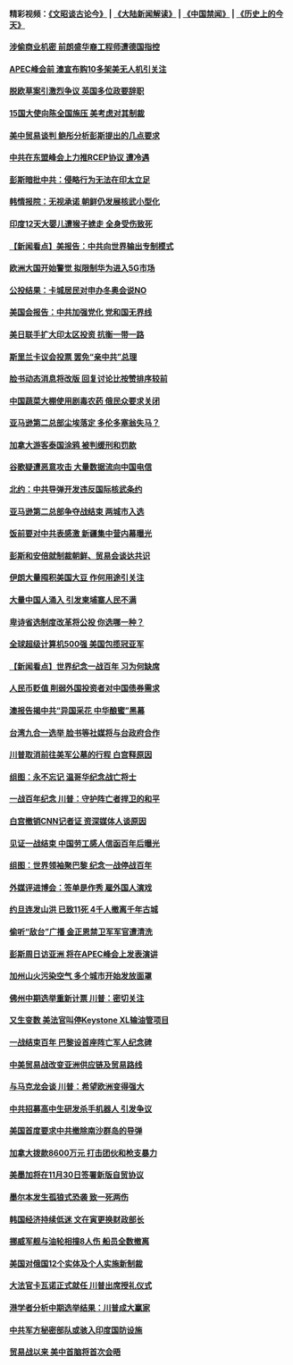 #### 精彩视频：[《文昭谈古论今》](https://github.com/gfw-breaker/wenzhao/blob/master/README.md?t=11151831) | [《大陆新闻解读》](https://github.com/gfw-breaker/ntdtv-comedy/blob/master/README.md?t=11151831) | [《中国禁闻》](https://github.com/gfw-breaker/ntdtv-news/blob/master/README.md?t=11151831) | [《历史上的今天》](https://github.com/gfw-breaker/today-in-history/blob/master/README.md?t=11151831) 

#### [涉偷商业机密 前朗盛华裔工程师遭德国指控](../pages/nsc418/n10854279.md?t=11151831) 

#### [APEC峰会前 澳宣布购10多架美无人机引关注](../pages/nsc418/n10854479.md?t=11151831) 

#### [脱欧草案引激烈争议 英国多位政要辞职](../pages/nsc418/n10854302.md?t=11151831) 

#### [15国大使向陈全国施压 美考虑对其制裁](../pages/nsc418/n10854359.md?t=11151831) 

#### [美中贸易谈判 鲍彤分析彭斯提出的几点要求](../pages/nsc418/n10853914.md?t=11151831) 

#### [中共在东盟峰会上力推RCEP协议 遭冷遇](../pages/nsc418/n10853861.md?t=11151831) 

#### [彭斯暗批中共：侵略行为无法在印太立足](../pages/nsc418/n10853726.md?t=11151831) 

#### [韩情报院：无视承诺 朝鲜仍发展核武小型化](../pages/nsc418/n10853349.md?t=11151831) 

#### [印度12天大婴儿遭猴子掳走 全身受伤致死](../pages/nsc418/n10852749.md?t=11151831) 

#### [【新闻看点】美报告：中共向世界输出专制模式](../pages/nsc418/n10852108.md?t=11151831) 

#### [欧洲大国开始警觉 拟限制华为进入5G市场](../pages/nsc418/n10851814.md?t=11151831) 

#### [公投结果：卡城居民对申办冬奥会说NO](../pages/nsc418/n10851767.md?t=11151831) 

#### [美国会报告：中共加强党化 党和国无界线](../pages/nsc418/n10851682.md?t=11151831) 

#### [美日联手扩大印太区投资 抗衡一带一路](../pages/nsc418/n10851269.md?t=11151831) 

#### [斯里兰卡议会投票 罢免“亲中共”总理](../pages/nsc418/n10850871.md?t=11151831) 

#### [脸书动态消息将改版 回复讨论比按赞排序较前](../pages/nsc418/n10851244.md?t=11151831) 

#### [中国蔬菜大棚使用剧毒农药 俄民众要求关闭](../pages/nsc418/n10850450.md?t=11151831) 

#### [亚马逊第二总部尘埃落定 多伦多塞翁失马？](../pages/nsc418/n10850602.md?t=11151831) 

#### [加拿大游客泰国涂鸦 被判缓刑和罚款](../pages/nsc418/n10850561.md?t=11151831) 

#### [谷歌疑遭恶意攻击 大量数据流向中国电信](../pages/nsc418/n10849651.md?t=11151831) 

#### [北约：中共导弹开发违反国际核武条约](../pages/nsc418/n10849551.md?t=11151831) 

#### [亚马逊第二总部争夺战结束 两城市入选](../pages/nsc418/n10849466.md?t=11151831) 

#### [饭前要对中共表感激 新疆集中营内幕曝光](../pages/nsc418/n10849239.md?t=11151831) 

#### [彭斯和安倍就制裁朝鲜、贸易会谈达共识](../pages/nsc418/n10848907.md?t=11151831) 

#### [伊朗大量囤积美国大豆 作何用途引关注](../pages/nsc418/n10848059.md?t=11151831) 

#### [大量中国人涌入 引发柬埔寨人民不满](../pages/nsc418/n10848622.md?t=11151831) 

#### [卑诗省选制度改革将公投 你选哪一种？](../pages/nsc418/n10847526.md?t=11151831) 

#### [全球超级计算机500强 美国包揽冠亚军](../pages/nsc418/n10847488.md?t=11151831) 

#### [【新闻看点】世界纪念一战百年 习为何缺席](../pages/nsc418/n10847292.md?t=11151831) 

#### [人民币贬值 削弱外国投资者对中国债券需求](../pages/nsc418/n10847506.md?t=11151831) 

#### [澳报告揭中共“异国采花 中华酿蜜”黑幕](../pages/nsc418/n10846837.md?t=11151831) 

#### [台湾九合一选举 脸书等社媒将与台政府合作](../pages/nsc418/n10847211.md?t=11151831) 

#### [川普取消前往美军公墓的行程 白宫释原因](../pages/nsc418/n10846670.md?t=11151831) 

#### [组图：永不忘记 温哥华纪念战亡将士](../pages/nsc418/n10845683.md?t=11151831) 

#### [一战百年纪念 川普：守护阵亡者捍卫的和平](../pages/nsc418/n10845450.md?t=11151831) 

#### [白宫撤销CNN记者证 资深媒体人谈原因](../pages/nsc418/n10845359.md?t=11151831) 

#### [见证一战结束 中国劳工感人信函百年后曝光](../pages/nsc418/n10845223.md?t=11151831) 

#### [组图：世界领袖聚巴黎 纪念一战停战百年](../pages/nsc418/n10845047.md?t=11151831) 

#### [外媒评进博会：签单是作秀 雇外国人演戏](../pages/nsc418/n10844281.md?t=11151831) 

#### [约旦连发山洪 已致11死 4千人撤离千年古城](../pages/nsc418/n10844615.md?t=11151831) 

#### [偷听“敌台”广播 金正恩禁卫军军官遭清洗](../pages/nsc418/n10844353.md?t=11151831) 

#### [彭斯周日访亚洲 将在APEC峰会上发表演讲](../pages/nsc418/n10844075.md?t=11151831) 

#### [加州山火污染空气 多个城市开始发放面罩](../pages/nsc418/n10844214.md?t=11151831) 

#### [佛州中期选举重新计票 川普：密切关注](../pages/nsc418/n10843995.md?t=11151831) 

#### [又生变数 美法官叫停Keystone XL输油管项目](../pages/nsc418/n10843752.md?t=11151831) 

#### [一战结束百年 巴黎设首座阵亡军人纪念碑](../pages/nsc418/n10843698.md?t=11151831) 

#### [中美贸易战改变亚洲供应链及贸易路线](../pages/nsc418/n10843491.md?t=11151831) 

#### [与马克龙会谈 川普：希望欧洲变得强大](../pages/nsc418/n10843329.md?t=11151831) 

#### [中共招募高中生研发杀手机器人 引发争议](../pages/nsc418/n10842419.md?t=11151831) 

#### [美国首度要求中共撤除南沙群岛的导弹](../pages/nsc418/n10842945.md?t=11151831) 

#### [加拿大拨款8600万元 打击团伙和枪支暴力](../pages/nsc418/n10842249.md?t=11151831) 

#### [美墨加将在11月30日签署新版自贸协议](../pages/nsc418/n10841572.md?t=11151831) 

#### [墨尔本发生孤狼式恐袭 致一死两伤](../pages/nsc418/n10840893.md?t=11151831) 

#### [韩国经济持续低迷 文在寅更换财政部长](../pages/nsc418/n10839960.md?t=11151831) 

#### [挪威军舰与油轮相撞8人伤 船员全数撤离](../pages/nsc418/n10841146.md?t=11151831) 

#### [美国对俄国12个实体及个人实施新制裁](../pages/nsc418/n10841109.md?t=11151831) 

#### [大法官卡瓦诺正式就任 川普出席授礼仪式](../pages/nsc418/n10840367.md?t=11151831) 

#### [港学者分析中期选举结果：川普成大赢家](../pages/nsc418/n10840095.md?t=11151831) 

#### [中共军方秘密部队或骇入印度国防设施](../pages/nsc418/n10839561.md?t=11151831) 

#### [贸易战以来 美中首脑将首次会晤](../pages/nsc418/n10839071.md?t=11151831) 

